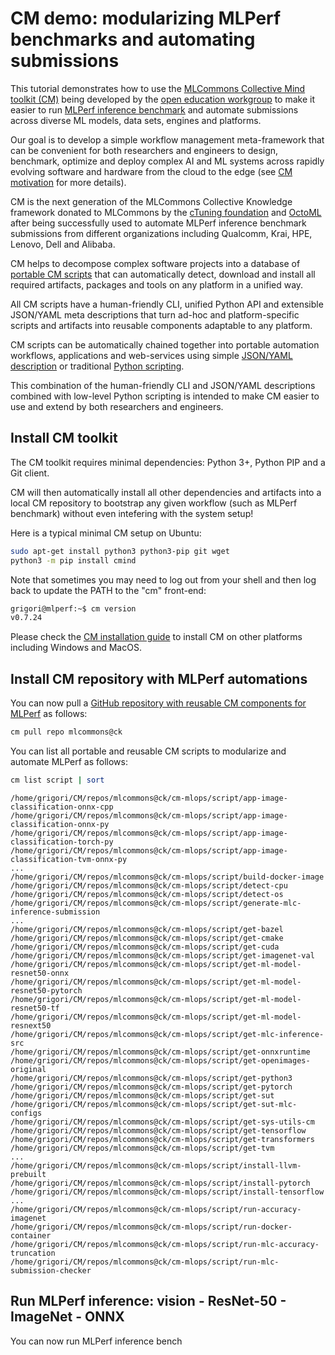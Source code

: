 # CM demo: modularizing MLPerf benchmarks and automating submissions

This tutorial demonstrates how to use the [MLCommons Collective Mind toolkit (CM)](https://github.com/mlcommons/ck) 
being developed by the [open education workgroup](https://github.com/mlcommons/ck/blob/master/docs/mlperf-education-workgroup.md)
to make it easier to run [MLPerf inference benchmark](https://github.com/mlcommons/inference)
and automate submissions across diverse ML models, data sets, engines and platforms.

Our goal is to develop a simple workflow management meta-framework that can be convenient for both researchers and engineers 
to design, benchmark, optimize and deploy complex AI and ML systems across rapidly evolving 
software and hardware from the cloud to the edge (see [CM motivation](../cm/docs/motivation.md) for more details).

CM is the next generation of the MLCommons Collective Knowledge framework donated to MLCommons 
by the [cTuning foundation](https://cTuning.org) and [OctoML](https://octoml.ai) 
after being successfully used to automate MLPerf inference benchmark submissions 
from different organizations including Qualcomm, Krai, HPE, Lenovo, Dell and Alibaba.

CM helps to decompose complex software projects into a database of [portable CM scripts](https://github.com/mlcommons/ck/tree/master/cm-mlops/script)
that can automatically detect, download and install all required artifacts, packages and tools 
on any platform in a unified way.

All CM scripts have a human-friendly CLI, unified Python API and extensible JSON/YAML meta descriptions 
that turn ad-hoc and platform-specific scripts and artifacts into reusable components 
adaptable to any platform.

CM scripts can be automatically chained together into portable automation workflows, applications
and web-services using simple [JSON/YAML description](https://github.com/mlcommons/ck/blob/master/cm-mlops/script/app-image-classification-onnx-py/_cm.json) 
or traditional [Python scripting](https://github.com/mlcommons/ck/blob/master/cm-mlops/script/get-ml-model-resnet50-onnx/customize.py#L22).

This combination of the human-friendly CLI and JSON/YAML descriptions combined with low-level Python scripting 
is intended to make CM easier to use and extend by both researchers and engineers.

## Install CM toolkit

The CM toolkit requires minimal dependencies: Python 3+, Python PIP and a Git client. 

CM will then automatically install all other dependencies and artifacts into a local CM repository
to bootstrap any given workflow (such as MLPerf benchmark) without even intefering with the system setup!

Here is a typical minimal CM setup on Ubuntu:

```bash
sudo apt-get install python3 python3-pip git wget
python3 -m pip install cmind
```

Note that sometimes you may need to log out from your shell and then log back 
to update the PATH to the "cm" front-end:
```bash
grigori@mlperf:~$ cm version
v0.7.24
```
Please check the [CM installation guide](https://github.com/mlcommons/ck/blob/master/cm/docs/installation.md) 
to install CM on other platforms including Windows and MacOS.

## Install CM repository with MLPerf automations

You can now pull a [GitHub repository with reusable CM components for MLPerf](https://github.com/mlcommons/ck/tree/master/cm-mlops) 
as follows:

```bash
cm pull repo mlcommons@ck
```

You can list all portable and reusable CM scripts to modularize and automate MLPerf as follows:
```bash
cm list script | sort
```

```
/home/grigori/CM/repos/mlcommons@ck/cm-mlops/script/app-image-classification-onnx-cpp
/home/grigori/CM/repos/mlcommons@ck/cm-mlops/script/app-image-classification-onnx-py
/home/grigori/CM/repos/mlcommons@ck/cm-mlops/script/app-image-classification-torch-py
/home/grigori/CM/repos/mlcommons@ck/cm-mlops/script/app-image-classification-tvm-onnx-py
...
/home/grigori/CM/repos/mlcommons@ck/cm-mlops/script/build-docker-image
/home/grigori/CM/repos/mlcommons@ck/cm-mlops/script/detect-cpu
/home/grigori/CM/repos/mlcommons@ck/cm-mlops/script/detect-os
/home/grigori/CM/repos/mlcommons@ck/cm-mlops/script/generate-mlc-inference-submission
...
/home/grigori/CM/repos/mlcommons@ck/cm-mlops/script/get-bazel
/home/grigori/CM/repos/mlcommons@ck/cm-mlops/script/get-cmake
/home/grigori/CM/repos/mlcommons@ck/cm-mlops/script/get-cuda
/home/grigori/CM/repos/mlcommons@ck/cm-mlops/script/get-imagenet-val
/home/grigori/CM/repos/mlcommons@ck/cm-mlops/script/get-ml-model-resnet50-onnx
/home/grigori/CM/repos/mlcommons@ck/cm-mlops/script/get-ml-model-resnet50-pytorch
/home/grigori/CM/repos/mlcommons@ck/cm-mlops/script/get-ml-model-resnet50-tf
/home/grigori/CM/repos/mlcommons@ck/cm-mlops/script/get-ml-model-resnext50
/home/grigori/CM/repos/mlcommons@ck/cm-mlops/script/get-mlc-inference-src
/home/grigori/CM/repos/mlcommons@ck/cm-mlops/script/get-onnxruntime
/home/grigori/CM/repos/mlcommons@ck/cm-mlops/script/get-openimages-original
/home/grigori/CM/repos/mlcommons@ck/cm-mlops/script/get-python3
/home/grigori/CM/repos/mlcommons@ck/cm-mlops/script/get-pytorch
/home/grigori/CM/repos/mlcommons@ck/cm-mlops/script/get-sut
/home/grigori/CM/repos/mlcommons@ck/cm-mlops/script/get-sut-mlc-configs
/home/grigori/CM/repos/mlcommons@ck/cm-mlops/script/get-sys-utils-cm
/home/grigori/CM/repos/mlcommons@ck/cm-mlops/script/get-tensorflow
/home/grigori/CM/repos/mlcommons@ck/cm-mlops/script/get-transformers
/home/grigori/CM/repos/mlcommons@ck/cm-mlops/script/get-tvm
...
/home/grigori/CM/repos/mlcommons@ck/cm-mlops/script/install-llvm-prebuilt
/home/grigori/CM/repos/mlcommons@ck/cm-mlops/script/install-pytorch
/home/grigori/CM/repos/mlcommons@ck/cm-mlops/script/install-tensorflow
...
/home/grigori/CM/repos/mlcommons@ck/cm-mlops/script/run-accuracy-imagenet
/home/grigori/CM/repos/mlcommons@ck/cm-mlops/script/run-docker-container
/home/grigori/CM/repos/mlcommons@ck/cm-mlops/script/run-mlc-accuracy-truncation
/home/grigori/CM/repos/mlcommons@ck/cm-mlops/script/run-mlc-submission-checker

```

## Run MLPerf inference: vision - ResNet-50 - ImageNet - ONNX

You can now run MLPerf inference bench

